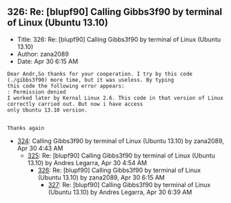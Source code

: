 ## 326: Re: [blupf90] Calling Gibbs3f90 by terminal of Linux (Ubuntu 13.10)

- Title: 326: Re: [blupf90] Calling Gibbs3f90 by terminal of Linux (Ubuntu 13.10)
- Author: zana2089
- Date: Apr 30 6:15 AM
```
Dear Andr,So thanks for your cooperation. I try by this code (./gibbs3f90) more time, but it was useless. By typing
this code the following error appears:
: Permission denied
I worked later by Kernal Linux 2.6. This code in that version of Linux correctly carried out. But now i have access
only Ubuntu 13.10 version.


Thanks again
```

- [324](0324.md): Calling Gibbs3f90 by terminal of Linux (Ubuntu 13.10) by zana2089, Apr 30 4:43 AM
    - [325](0325.md): Re: [blupf90] Calling Gibbs3f90 by terminal of Linux (Ubuntu 13.10) by Andres Legarra, Apr 30 4:54 AM
        - [326](0326.md): Re: [blupf90] Calling Gibbs3f90 by terminal of Linux (Ubuntu 13.10) by zana2089, Apr 30 6:15 AM
            - [327](0327.md): Re: [blupf90] Calling Gibbs3f90 by terminal of Linux (Ubuntu 13.10) by Andres Legarra, Apr 30 6:39 AM
